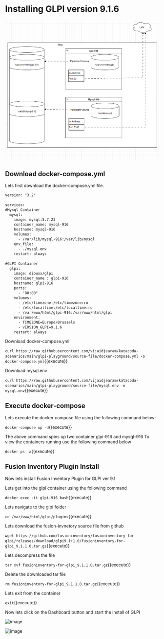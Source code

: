 # Installing GLPI version 9.1.6



![Initial Schema](https://github.com/vijaidjearam/katacoda-scenarios/blob/main/glpi-playground/Assets/images/glpi-916.gif?raw=true)



## Download docker-compose.yml


Lets first download the docker-compose.yml file.
```
version: "3.2"

services:
#Mysql Container
  mysql:
    image: mysql:5.7.23
    container_name: mysql-916
    hostname: mysql-916
    volumes:
      - /var/lib/mysql-916:/var/lib/mysql
    env_file:
      - ./mysql.env
    restart: always

#GLPI Container
  glpi:
    image: diouxx/glpi
    container_name : glpi-916
    hostname: glpi-916
    ports:
      - "80:80"
    volumes:
      - /etc/timezone:/etc/timezone:ro
      - /etc/localtime:/etc/localtime:ro
      - /var/www/html/glpi-916:/var/www/html/glpi
    environment:
      - TIMEZONE=Europe/Brussels
      - VERSION_GLPI=9.1.6
    restart: always
```
Download docker-compose.yml

`curl https://raw.githubusercontent.com/vijaidjearam/katacoda-scenarios/main/glpi-playground/source-file/docker-compose.yml -o docker-compose.yml`{{execute}}

Download mysql.env

`curl https://raw.githubusercontent.com/vijaidjearam/katacoda-scenarios/main/glpi-playground/source-file/mysql.env -o mysql.env`{{execute}}

## Execute docker-compose


Lets execute the docker compose file using the following command below: 


`docker-compose up -d`{{execute}}

The above command spins up two container glpi-916 and mysql-916
To view the containers running use the following command below

`docker ps -a`{{execute}}

## Fusion Inventory Plugin Install

Now lets install Fusion Inventory Plugin for GLPI ver 9.1 

Lets get into the glpi container using the following command

`docker exec -it glpi-916 bash`{{execute}}

Lets navigate to the glpi folder

`cd /var/www/html/glpi/plugins`{{execute}}

Lets download the fusion-invnetory source file from github

`wget https://github.com/fusioninventory/fusioninventory-for-glpi/releases/download/glpi9.1+1.0/fusioninventory-for-glpi_9.1.1.0.tar.gz`{{execute}}

Lets decompress the file

`tar xvf fusioninventory-for-glpi_9.1.1.0.tar.gz`{{execute}}

Delete the downloaded tar file 

`rm fusioninventory-for-glpi_9.1.1.0.tar.gz`{{execute}}

Lets exit from the container

`exit`{{execute}}

Now lets click on the Dashboard button and start the install of GLPI

![image](https://user-images.githubusercontent.com/1507737/143208082-1dd1fdc6-a44a-48e5-9bbd-a143b370d756.png)

![image](https://user-images.githubusercontent.com/1507737/143208185-642a582b-2f68-4166-8f06-0401fd0dc1ac.png)
